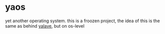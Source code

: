 yaos
====
yet another operating system.
this is a froozen project, the idea of this is the same as behind [yalave](https://github.com/sivizius/yalave "yet another loader and virtual environment"), but on os-level
